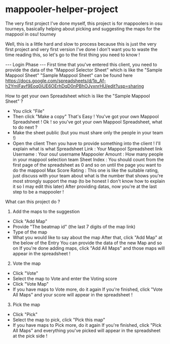 # mappooler-helper-project
The very first project I've done myself, this project is for mappoolers in osu tourneys, basically helping about picking and suggesting the maps for the mappool in osu! tourney

Well, this is a little hard and slow to process because this is just the very first project and very first version I've done
I don't want you to waste the time reading this, so let's go to the first thing you need to know !

--- Login Phase ---
First time that you've entered this client, you need to provide the data of the "Mappool Selector Sheet" which is like the "Sample Mappool Sheet"
"Sample Mappool Sheet" can be found here <https://docs.google.com/spreadsheets/d/1p_Af-h2YmlFavf9Eoq0iUE6OErhDqD0nPBhOJyxnrHU/edit?usp=sharing>

How to get your own Spreadsheet which is like the "Sample Mappool Sheet" ?
- You click "File"
- Then click "Make a copy"
That's Easy ! You've got your own Mappool Spreadsheet !
Ok ! so you've got your own Mappool Spreadsheet, what to do next ?
- Make the sheet public (but you must share only the people in your team !)
- Open the client
Then you have to provide something into the client ! I'll explain what is what
Spreadsheet Link : Your Mappool Spreadsheet link
Username : Your osu! username
Mappooler Amount : How many people in your mappool selection team
Sheet Index : You should count from the first page of the spreadsheet as 0 and so on until the page you want to do the mappool
Max Score Rating : This one is like the suitable rating, just discuss with your team about what is the number that shows you're most strongly support the map (to be honest I don't know how to explain it so I may edit this later)
After providing datas, now you're at the last step to be a mappooler !

What can this project do ?
1. Add the maps to the suggestion
- Click "Add Map"
- Provide "The beatmap id" (the last 7 digits of the map link)
- Type of the map
- What you would like to say about the map
After that, click "Add Map" at the below of the Entry
You can provide the data of the new Map and so on
If you're done adding maps, click "Add All Maps" and those maps will appear in the spreadsheet !

2. Vote the map
- Click "Vote"
- Select the map to Vote and enter the Voting score
- Click "Vote Map"
- If you have maps to Vote more, do it again
If you're finished, click "Vote All Maps" and your score will appear in the spreadsheet !

3. Pick the map
- Click "Pick"
- Select the map to pick, click "Pick this map"
- If you have maps to Pick more, do it again
If you're finished, click "Pick All Maps" and everything you've picked will appear in the spreadsheet at the pick side !
